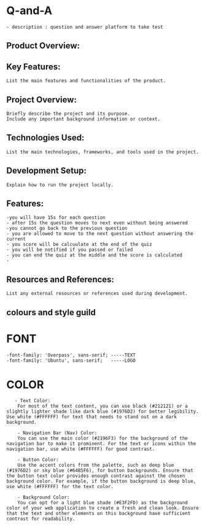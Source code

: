 # Q-and-A
    - description : question and answer platform to take test

## Product Overview:
    
## Key Features:
    List the main features and functionalities of the product.

## Project Overview:
    Briefly describe the project and its purpose.
    Include any important background information or context.

## Technologies Used:
    List the main technologies, frameworks, and tools used in the project.

## Development Setup:
    Explain how to run the project locally.

## Features:
    -you will have 15s for each question
    - after 15s the question moves to next even without being answered
    -you cannot go back to the previous question
    - you are allowed to move to the next question without answering the current
    - you score will be calcuulate at the end of the quiz
    - you will be notified if you passed or failed
    - you can end the quiz at the middle and the score is calculated
    - 


## Resources and References:
    List any external resources or references used during development.

## colours and style guild 
   # FONT
    -font-family: 'Overpass', sans-serif; -----TEXT
    -font-family: 'Ubuntu', sans-serif;   -----LOGO

   # COLOR
       - Text Color:
        For most of the text content, you can use black (#212121) or a slightly lighter shade like dark blue (#1976D2) for better legibility. Use white (#FFFFFF) for text that needs to stand out on a dark background.
        
        - Navigation Bar (Nav) Color:
        You can use the main color (#2196F3) for the background of the navigation bar to make it prominent. For the text or icons within the navigation bar, use white (#FFFFFF) for good contrast.
        
        - Button Color:
        Use the accent colors from the palette, such as deep blue (#1976D2) or sky blue (#64B5F6), for button backgrounds. Ensure that the button text color provides enough contrast against the chosen background color. For example, if the button background is deep blue, use white (#FFFFFF) for the text color.
        
        - Background Color:
        You can opt for a light blue shade (#E3F2FD) as the background color of your web application to create a fresh and clean look. Ensure that the text and other elements on this background have sufficient contrast for readability.




